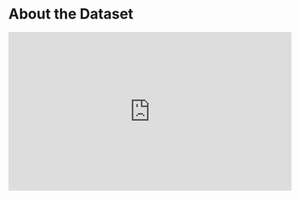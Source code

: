 # About the Dataset

<iframe width="560" height="315" src="https://www.youtube.com/embed/6VzBxEchY4s" title="YouTube video player" frameborder="0" allow="accelerometer; autoplay; clipboard-write; encrypted-media; gyroscope; picture-in-picture" allowfullscreen></iframe>